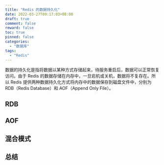 ```yaml
---
title: "Redis 的数据持久化"
date: 2022-03-27T09:17:03+08:00
draft: true
comment: false
reward: false
toc: true
pinned: false
categories:
  - "数据库"
tags:
  - "Redis"
---
```


数据的持久化是指将数据以某种方式存储起来，待服务重启后，数据可以正常恢复访问。由于 Redis 的数据存储在内存中，一旦宕机或关机，数据将不复存在。所以 Redis 提供两种数据持久化方式将内存中的数据保存到磁盘文件中，分别为 RDB（Redis Database）和 AOF（Append Only File）。

<!--more-->

## RDB



## AOF



## 混合模式



## 总结

